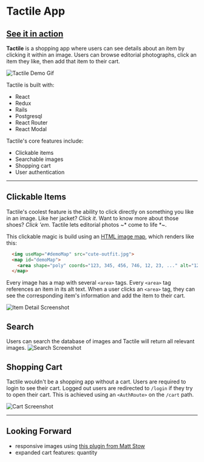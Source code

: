 # Tactile App
## [See it in action](http://ashvalejohn-full-stack.herokuapp.com/#/)
__Tactile__ is a shopping app where users can see details about an item by clicking it within an image. Users can browse editorial photographs, click an item they like, then add that item to their cart. 

![Tactile Demo Gif](http://res.cloudinary.com/ashvalejohn/image/upload/v1512164119/readme_ghsm5g.gif)

Tactile is built with:
- React
- Redux
- Rails
- Postgresql
- React Router
- React Modal

Tactile's core features include:
- Clickable items
- Searchable images
- Shopping cart
- User authentication

___
## Clickable Items
Tactile's coolest feature is the ability to click directly on something you like in an image. Like her jacket? *Click it*. Want to know more about those shoes? *Click 'em*. Tactile lets editorial photos ~* come to life *~.

This clickable magic is build using an [HTML image map](https://developer.mozilla.org/en-US/docs/Web/HTML/Element/map), which renders like this:
```html
  <img useMap="#demoMap" src="cute-outfit.jpg">
  <map id="demoMap">
    <area shape="poly" coords="123, 345, 456, 746, 12, 23, ..." alt="12">
  </map>
```
Every image has a map with several `<area>` tags. Every `<area>` tag references an item in its alt text. When a user clicks an `<area>` tag, they can see the corresponding item's information and add the item to their cart.

![Item Detail Screenshot](http://res.cloudinary.com/ashvalejohn/image/upload/v1512167147/Screen_Shot_2017-12-01_at_2.24.54_PM_sgji6t.png)

## Search
Users can search the database of images and Tactile will return all relevant images. 
![Search Screenshot](http://res.cloudinary.com/ashvalejohn/image/upload/v1512168355/search_lsppoe.gif)

## Shopping Cart
Tactile wouldn't be a shopping app without a cart. Users are required to login to see their cart. Logged out users are redirected to `/login` if they try to open their cart. This is achieved using an `<AuthRoute>` on the `/cart` path.

![Cart Screenshot](http://res.cloudinary.com/ashvalejohn/image/upload/v1512167963/Screen_Shot_2017-12-01_at_2.38.58_PM_sev5re.png)

___

## Looking Forward
- responsive images using [this plugin from Matt Stow](https://github.com/stowball/jQuery-rwdImageMaps)
- expanded cart features: quantity
